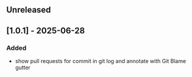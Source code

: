 ## Unreleased
## [1.0.1] - 2025-06-28
### Added
- show pull requests for commit in git log and annotate with Git Blame gutter 
